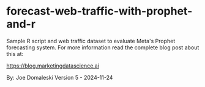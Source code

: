 # forecast-web-traffic-with-prophet-and-r
Sample R script and web traffic dataset to evaluate Meta's Prophet forecasting system. For more information read the complete blog post about this at:

https://blog.marketingdatascience.ai

By: Joe Domaleski
Version 5 - 2024-11-24
